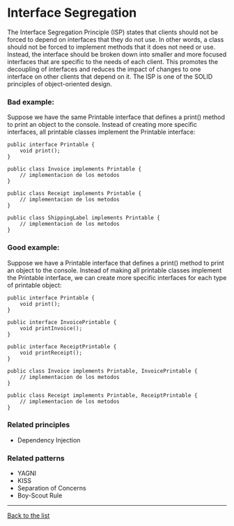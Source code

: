 # Interface Segregation

The Interface Segregation Principle (ISP) states that clients should not be forced to depend on interfaces that they do not use. In other words, a class should not be forced to implement methods that it does not need or use. Instead, the interface should be broken down into smaller and more focused interfaces that are specific to the needs of each client. This promotes the decoupling of interfaces and reduces the impact of changes to one interface on other clients that depend on it. The ISP is one of the SOLID principles of object-oriented design.

### Bad example:

Suppose we have the same Printable interface that defines a print() method to print an object to the console. Instead of creating more specific interfaces, all printable classes implement the Printable interface:
```
public interface Printable {
    void print();
}

public class Invoice implements Printable {
    // implementacion de los metodos
}

public class Receipt implements Printable {
    // implementacion de los metodos
}

public class ShippingLabel implements Printable {
    // implementacion de los metodos
}
```


### Good example:

Suppose we have a Printable interface that defines a print() method to print an object to the console. Instead of making all printable classes implement the Printable interface, we can create more specific interfaces for each type of printable object:

```
public interface Printable {
    void print();
}

public interface InvoicePrintable {
    void printInvoice();
}

public interface ReceiptPrintable {
    void printReceipt();
}

public class Invoice implements Printable, InvoicePrintable {
    // implementacion de los metodos
}

public class Receipt implements Printable, ReceiptPrintable {
    // implementacion de los metodos
}
```

### Related principles

- Dependency Injection 

### Related patterns

- YAGNI 
- KISS 
- Separation of Concerns
- Boy-Scout Rule

---
[Back to the list](./README.md)